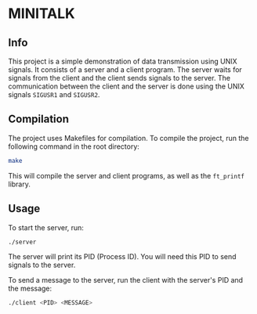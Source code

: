 # MINITALK

## Info
This project is a simple demonstration of data transmission using UNIX signals. It consists of a server and a client program.
The server waits for signals from the client and the client sends signals to the server. 
The communication between the client and the server is done using the UNIX signals ```SIGUSR1``` and ```SIGUSR2```.

## Compilation
The project uses Makefiles for compilation. To compile the project, run the following command in the root directory:
```sh
make
```
This will compile the server and client programs, as well as the ```ft_printf``` library.

## Usage
To start the server, run:
```sh
./server
```
The server will print its PID (Process ID). You will need this PID to send signals to the server.

To send a message to the server, run the client with the server's PID and the message:
```sh
./client <PID> <MESSAGE>
```
